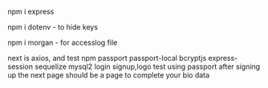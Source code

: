 npm i express

npm i dotenv - to hide keys

npm i morgan - for accesslog file

next is axios, and test npm
passport passport-local bcryptjs express-session
sequelize mysql2
login signup,logo test using passport
after signing up the next page should be a page to complete your bio data
